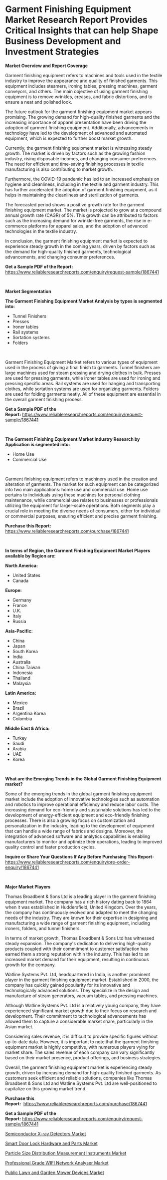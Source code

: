 <p><h1>Garment Finishing Equipment Market Research Report Provides Critical Insights that can help Shape Business Development and Investment Strategies</h1></p><p><strong>Market Overview and Report Coverage</strong></p>
<p><p>Garment finishing equipment refers to machines and tools used in the textile industry to improve the appearance and quality of finished garments. This equipment includes steamers, ironing tables, pressing machines, garment conveyors, and others. The main objective of using garment finishing equipment is to remove wrinkles, creases, and fabric distortions, and to ensure a neat and polished look.</p><p>The future outlook for the garment finishing equipment market appears promising. The growing demand for high-quality finished garments and the increasing importance of apparel presentation have been driving the adoption of garment finishing equipment. Additionally, advancements in technology have led to the development of advanced and automated equipment, which is expected to further boost market growth.</p><p>Currently, the garment finishing equipment market is witnessing steady growth. The market is driven by factors such as the growing fashion industry, rising disposable incomes, and changing consumer preferences. The need for efficient and time-saving finishing processes in textile manufacturing is also contributing to market growth.</p><p>Furthermore, the COVID-19 pandemic has led to an increased emphasis on hygiene and cleanliness, including in the textile and garment industry. This has further accelerated the adoption of garment finishing equipment, as it helps in maintaining the cleanliness and sterilization of garments.</p><p>The forecasted period shows a positive growth rate for the garment finishing equipment market. The market is projected to grow at a compound annual growth rate (CAGR) of 5%. This growth can be attributed to factors such as the increasing demand for wrinkle-free garments, the rise in e-commerce platforms for apparel sales, and the adoption of advanced technologies in the textile industry.</p><p>In conclusion, the garment finishing equipment market is expected to experience steady growth in the coming years, driven by factors such as the demand for high-quality finished garments, technological advancements, and changing consumer preferences.</p></p>
<p><strong>Get a Sample PDF of the Report:</strong> <a href="https://www.reliableresearchreports.com/enquiry/request-sample/1867441">https://www.reliableresearchreports.com/enquiry/request-sample/1867441</a></p>
<p>&nbsp;</p>
<p><strong>Market Segmentation</strong></p>
<p><strong>The Garment Finishing Equipment Market Analysis by types is segmented into:</strong></p>
<p><ul><li>Tunnel Finishers</li><li>Presses</li><li>Ironer tables</li><li>Rail systems</li><li>Sortation systems</li><li>Folders</li></ul></p>
<p>&nbsp;</p>
<p><p>Garment Finishing Equipment Market refers to various types of equipment used in the process of giving a final finish to garments. Tunnel finishers are large machines used for steam pressing and drying clothes in bulk. Presses are used for pressing garments, while ironer tables are used for ironing and pressing specific areas. Rail systems are used for hanging and transporting clothes, while sortation systems are used for organizing garments. Folders are used for folding garments neatly. All of these equipment are essential in the overall garment finishing process.</p></p>
<p><strong>Get a Sample PDF of the Report:</strong>&nbsp;<a href="https://www.reliableresearchreports.com/enquiry/request-sample/1867441">https://www.reliableresearchreports.com/enquiry/request-sample/1867441</a></p>
<p>&nbsp;</p>
<p><strong>The Garment Finishing Equipment Market Industry Research by Application is segmented into:</strong></p>
<p><ul><li>Home Use</li><li>Commercial Use</li></ul></p>
<p>&nbsp;</p>
<p><p>Garment finishing equipment refers to machinery used in the creation and alteration of garments. The market for such equipment can be categorized into two main applications: home use and commercial use. Home use pertains to individuals using these machines for personal clothing maintenance, while commercial use relates to businesses or professionals utilizing the equipment for larger-scale operations. Both segments play a crucial role in meeting the diverse needs of consumers, either for individual or commercial purposes, ensuring efficient and precise garment finishing.</p></p>
<p><strong>Purchase this Report:</strong>&nbsp; <a href="https://www.reliableresearchreports.com/purchase/1867441">https://www.reliableresearchreports.com/purchase/1867441</a></p>
<p>&nbsp;</p>
<p><strong>In terms of Region, the Garment Finishing Equipment Market Players available by Region are:</strong></p>
<p>
    <p> <strong> North America: </strong>
        <ul>
            <li>United States</li>
            <li>Canada</li>
        </ul>
        </p> 
    <p> <strong> Europe: </strong>
        <ul>
            <li>Germany</li>
            <li>France</li>
            <li>U.K.</li>
            <li>Italy</li>
            <li>Russia</li>
        </ul>
        </p> 
    <p> <strong> Asia-Pacific: </strong>
        <ul>
            <li>China</li>
            <li>Japan</li>
            <li>South Korea</li>
            <li>India</li>
            <li>Australia</li>
            <li>China Taiwan</li>
            <li>Indonesia</li>
            <li>Thailand</li>
            <li>Malaysia</li>
        </ul>
        </p> 
    <p> <strong> Latin America: </strong>
        <ul>
            <li>Mexico</li>
            <li>Brazil</li>
            <li>Argentina Korea</li>
            <li>Colombia</li>
        </ul>
        </p> 
    <p> <strong> Middle East & Africa: </strong>
        <ul>
            <li>Turkey</li>
            <li>Saudi</li>
            <li>Arabia</li>
            <li>UAE</li>
            <li>Korea</li>
        </ul>
    </p>
    </p>
<p>&nbsp;</p>
<p><strong>What are the Emerging Trends in the Global Garment Finishing Equipment market?</strong></p>
<p><p>Some of the emerging trends in the global garment finishing equipment market include the adoption of innovative technologies such as automation and robotics to improve operational efficiency and reduce labor costs. The increasing demand for eco-friendly and sustainable solutions has led to the development of energy-efficient equipment and eco-friendly finishing processes. There is also a growing focus on customization and personalization in the industry, leading to the development of equipment that can handle a wide range of fabrics and designs. Moreover, the integration of advanced software and analytics capabilities is enabling manufacturers to monitor and optimize their operations, leading to improved quality control and faster production cycles.</p></p>
<p><strong>Inquire or Share Your Questions If Any Before Purchasing This Report</strong>- <a href="https://www.reliableresearchreports.com/enquiry/pre-order-enquiry/1867441">https://www.reliableresearchreports.com/enquiry/pre-order-enquiry/1867441</a></p>
<p>&nbsp;</p>
<p><strong>Major Market Players</strong></p>
<p><p>Thomas Broadbent & Sons Ltd is a leading player in the garment finishing equipment market. The company has a rich history dating back to 1864 when it was established in Huddersfield, United Kingdom. Over the years, the company has continuously evolved and adapted to meet the changing needs of the industry. They are known for their expertise in designing and manufacturing a wide range of garment finishing equipment, including ironers, folders, and tunnel finishers.</p><p>In terms of market growth, Thomas Broadbent & Sons Ltd has witnessed steady expansion. The company's dedication to delivering high-quality products coupled with their commitment to customer satisfaction has earned them a strong reputation within the industry. This has led to an increased market demand for their equipment, resulting in continuous growth for the company.</p><p>Watline Systems Pvt. Ltd, headquartered in India, is another prominent player in the garment finishing equipment market. Established in 2000, the company has quickly gained popularity for its innovative and technologically advanced solutions. They specialize in the design and manufacture of steam generators, vacuum tables, and pressing machines.</p><p>Although Watline Systems Pvt. Ltd is a relatively young company, they have experienced significant market growth due to their focus on research and development. Their commitment to technological advancements has allowed them to capture a considerable market share, particularly in the Asian market.</p><p>Considering sales revenue, it is difficult to provide specific figures without up-to-date data. However, it is important to note that the garment finishing equipment market is highly competitive, with numerous players vying for market share. The sales revenue of each company can vary significantly based on their market presence, product offerings, and business strategies.</p><p>Overall, the garment finishing equipment market is experiencing steady growth, driven by increasing demand for high-quality finished garments. As customers seek efficient and reliable solutions, companies like Thomas Broadbent & Sons Ltd and Watline Systems Pvt. Ltd are well-positioned to capitalize on this growing market trend.</p></p>
<p><strong>Purchase this Report:</strong>&nbsp;&nbsp;<a href="https://www.reliableresearchreports.com/purchase/1867441">https://www.reliableresearchreports.com/purchase/1867441</a></p>
<p></p>
<p><strong>Get a Sample PDF of the Report:</strong>&nbsp;<a href="https://www.reliableresearchreports.com/enquiry/request-sample/1867441">https://www.reliableresearchreports.com/enquiry/request-sample/1867441</a></p>
<p><p><a href="https://medium.com/@kejsioni/decoding-semiconductor-x-ray-detectors-market-metrics-market-share-trends-and-growth-patterns-268a9c44f1dd">Semiconductor X-ray Detectors Market</a></p><p><a href="https://medium.com/@loririce03/analyzing-smart-door-lock-hardware-and-parts-market-global-industry-perspective-and-forecast-2023-499de6c00492">Smart Door Lock Hardware and Parts Market</a></p><p><a href="https://medium.com/@kyliemorgan1913/particle-size-distribution-measurement-instruments-market-insights-into-market-cagr-market-b538baf71816">Particle Size Distribution Measurement Instruments Market</a></p><p><a href="https://medium.com/@yjwzfixtb68151/professional-grade-wifi-network-analyser-market-furnishes-information-on-market-share-market-267e284d3895">Professional Grade WIFI Network Analyser Market</a></p><p><a href="https://medium.com/@adeafrashri2022/public-lawn-and-garden-mower-devices-market-size-reveals-the-best-marketing-channels-in-global-f2f26716d687">Public Lawn and Garden Mower Devices Market</a></p></p>